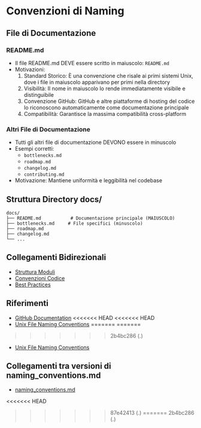 # Convenzioni di Naming

## File di Documentazione

### README.md
- Il file README.md DEVE essere scritto in maiuscolo: `README.md`
- Motivazioni:
  1. Standard Storico: È una convenzione che risale ai primi sistemi Unix, dove i file in maiuscolo apparivano per primi nella directory
  2. Visibilità: Il nome in maiuscolo lo rende immediatamente visibile e distinguibile
  3. Convenzione GitHub: GitHub e altre piattaforme di hosting del codice lo riconoscono automaticamente come documentazione principale
  4. Compatibilità: Garantisce la massima compatibilità cross-platform

### Altri File di Documentazione
- Tutti gli altri file di documentazione DEVONO essere in minuscolo
- Esempi corretti:
  - `bottlenecks.md`
  - `roadmap.md`
  - `changelog.md`
  - `contributing.md`
- Motivazione: Mantiene uniformità e leggibilità nel codebase

## Struttura Directory docs/
```
docs/
├── README.md           # Documentazione principale (MAIUSCOLO)
├── bottlenecks.md     # File specifici (minuscolo)
├── roadmap.md
├── changelog.md
└── ...
```

## Collegamenti Bidirezionali
- [Struttura Moduli](./structure.md)
- [Convenzioni Codice](./code_conventions.md)
- [Best Practices](./best_practices.md)

## Riferimenti
- [GitHub Documentation](https://docs.github.com/en/repositories/managing-your-repository/about-readmes)
<<<<<<< HEAD
<<<<<<< HEAD
- [Unix File Naming Conventions](https://www.ibm.com/docs/en/aix/7.2?topic=files-naming-conventions) 
=======
=======
>>>>>>> 2b4bc286 (.)
- [Unix File Naming Conventions](https://www.ibm.com/docs/en/aix/7.2?topic=files-naming-conventions) 
## Collegamenti tra versioni di naming_conventions.md
* [naming_conventions.md](../../laravel/Modules/Xot/docs/naming_conventions.md)

<<<<<<< HEAD
>>>>>>> 87e42413 (.)
=======
>>>>>>> 2b4bc286 (.)
